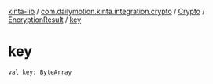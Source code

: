 [kinta-lib](../../../index.md) / [com.dailymotion.kinta.integration.crypto](../../index.md) / [Crypto](../index.md) / [EncryptionResult](index.md) / [key](./key.md)

# key

`val key: `[`ByteArray`](https://kotlinlang.org/api/latest/jvm/stdlib/kotlin/-byte-array/index.html)